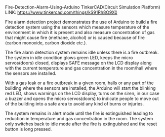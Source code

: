 Fire-Detection-Alarm-Using-Arduino
TinkerCAD(Circuit Simulation Platform) LINK: https://www.tinkercad.com/things/kS91Rh8O9X0

Fire alarm detection project demonstrates the use of Arduino to build a fire detection system using the sensors which measure temperature of the environment in which it is present and also measure concentration of gas that might cause fire (methane, alcohol) or is caused because of fire (carbon monoxide, carbon dioxide etc.).

The fire alarm detection system remains idle unless there is a fire outbreak. The system in idle condition glows green LED, keeps the micro servos(doors) closed, displays SAFE message on the LCD display along with the current temperature and gas concentration in the room/hall where the sensors are installed.

With a gas leak or a fire outbreak in a given room, halls or any part of the building where the sensors are installed, the Arduino will start the blinking red LED, shows warnings on the LCD display, turns on the siren, in our case a buzzer and opens the micro servos(doors) to indicate people to move out of the building into a safe area to avoid any kind of burns or injuries.

The system remains in alert mode until the fire is extinguished leading to reduction in temperature and gas concentration in the room. The system only switches back to idle mode after the fire is extinguished and the reset button is long pressed.
